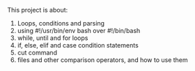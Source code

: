 This project is about:
1. Loops, conditions and parsing
2. using #!/usr/bin/env bash over #!/bin/bash
3. while, until and for loops
4. if, else, elif and case condition statements
5. cut command
6. files and other comparison operators, and how to use them